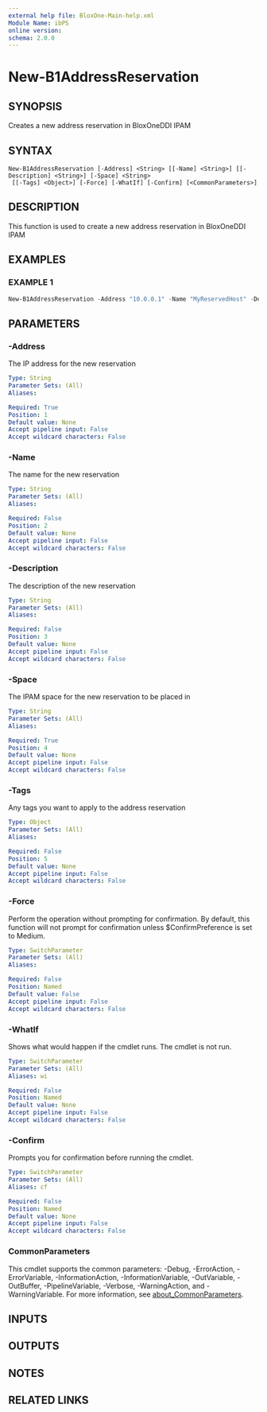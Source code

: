 ```yaml
---
external help file: BloxOne-Main-help.xml
Module Name: ibPS
online version:
schema: 2.0.0
---
```


# New-B1AddressReservation

## SYNOPSIS
Creates a new address reservation in BloxOneDDI IPAM

## SYNTAX

```
New-B1AddressReservation [-Address] <String> [[-Name] <String>] [[-Description] <String>] [-Space] <String>
 [[-Tags] <Object>] [-Force] [-WhatIf] [-Confirm] [<CommonParameters>]
```

## DESCRIPTION
This function is used to create a new address reservation in BloxOneDDI IPAM

## EXAMPLES

### EXAMPLE 1
```powershell
New-B1AddressReservation -Address "10.0.0.1" -Name "MyReservedHost" -Description "My Reserved Host" -Space "Global"
```

## PARAMETERS

### -Address
The IP address for the new reservation

```yaml
Type: String
Parameter Sets: (All)
Aliases:

Required: True
Position: 1
Default value: None
Accept pipeline input: False
Accept wildcard characters: False
```

### -Name
The name for the new reservation

```yaml
Type: String
Parameter Sets: (All)
Aliases:

Required: False
Position: 2
Default value: None
Accept pipeline input: False
Accept wildcard characters: False
```

### -Description
The description of the new reservation

```yaml
Type: String
Parameter Sets: (All)
Aliases:

Required: False
Position: 3
Default value: None
Accept pipeline input: False
Accept wildcard characters: False
```

### -Space
The IPAM space for the new reservation to be placed in

```yaml
Type: String
Parameter Sets: (All)
Aliases:

Required: True
Position: 4
Default value: None
Accept pipeline input: False
Accept wildcard characters: False
```

### -Tags
Any tags you want to apply to the address reservation

```yaml
Type: Object
Parameter Sets: (All)
Aliases:

Required: False
Position: 5
Default value: None
Accept pipeline input: False
Accept wildcard characters: False
```

### -Force
Perform the operation without prompting for confirmation.
By default, this function will not prompt for confirmation unless $ConfirmPreference is set to Medium.

```yaml
Type: SwitchParameter
Parameter Sets: (All)
Aliases:

Required: False
Position: Named
Default value: False
Accept pipeline input: False
Accept wildcard characters: False
```

### -WhatIf
Shows what would happen if the cmdlet runs.
The cmdlet is not run.

```yaml
Type: SwitchParameter
Parameter Sets: (All)
Aliases: wi

Required: False
Position: Named
Default value: None
Accept pipeline input: False
Accept wildcard characters: False
```

### -Confirm
Prompts you for confirmation before running the cmdlet.

```yaml
Type: SwitchParameter
Parameter Sets: (All)
Aliases: cf

Required: False
Position: Named
Default value: None
Accept pipeline input: False
Accept wildcard characters: False
```

### CommonParameters
This cmdlet supports the common parameters: -Debug, -ErrorAction, -ErrorVariable, -InformationAction, -InformationVariable, -OutVariable, -OutBuffer, -PipelineVariable, -Verbose, -WarningAction, and -WarningVariable. For more information, see [about_CommonParameters](http://go.microsoft.com/fwlink/?LinkID=113216).

## INPUTS

## OUTPUTS

## NOTES

## RELATED LINKS

